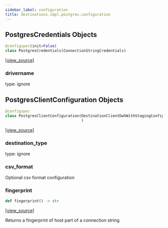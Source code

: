 ```yaml
---
sidebar_label: configuration
title: destinations.impl.postgres.configuration
---
```


## PostgresCredentials Objects

```python
@configspec(init=False)
class PostgresCredentials(ConnectionStringCredentials)
```

[[view_source]](https://github.com/dlt-hub/dlt/blob/9857029af018a582dd24da4070562f58bb7e9fc5/dlt/destinations/impl/postgres/configuration.py#L15)

### drivername

type: ignore

## PostgresClientConfiguration Objects

```python
@configspec
class PostgresClientConfiguration(DestinationClientDwhWithStagingConfiguration
                                  )
```

[[view_source]](https://github.com/dlt-hub/dlt/blob/9857029af018a582dd24da4070562f58bb7e9fc5/dlt/destinations/impl/postgres/configuration.py#L35)

### destination\_type

type: ignore

### csv\_format

Optional csv format configuration

### fingerprint

```python
def fingerprint() -> str
```

[[view_source]](https://github.com/dlt-hub/dlt/blob/9857029af018a582dd24da4070562f58bb7e9fc5/dlt/destinations/impl/postgres/configuration.py#L44)

Returns a fingerprint of host part of a connection string

